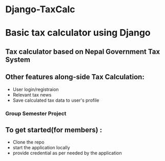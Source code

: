# Django-TaxCalc
# Basic tax calculator using Django

## Tax calculator based on Nepal Government Tax System

## Other features along-side Tax Calculation:
- User login/registraion
- Relevant tax news
- Save calculated tax data to user's profile

### Group Semester Project

## To get started(for members) : 
- Clone the repo
- start the application locally
- provide credential as per needed by the application
